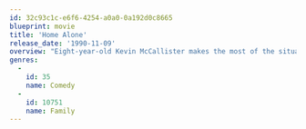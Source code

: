 ```yaml
---
id: 32c93c1c-e6f6-4254-a0a0-0a192d0c8665
blueprint: movie
title: 'Home Alone'
release_date: '1990-11-09'
overview: "Eight-year-old Kevin McCallister makes the most of the situation after his family unwittingly leaves him behind when they go on Christmas vacation. But when a pair of bungling burglars set their sights on Kevin's house, the plucky kid stands ready to defend his territory. By planting booby traps galore, adorably mischievous Kevin stands his ground as his frantic mother attempts to race home before."
genres:
  -
    id: 35
    name: Comedy
  -
    id: 10751
    name: Family
---
```

